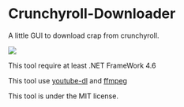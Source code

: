 # Crunchyroll-Downloader
A little GUI to download crap from crunchyroll.

<a href="https://puush.tuto-craft.com/0k6l5n.png"><img src="https://puush.tuto-craft.com/0k6l5n.png"></a>

This tool require at least .NET FrameWork 4.6

This tool use [youtube-dl](https://github.com/rg3/youtube-dl) and [ffmpeg](https://ffmpeg.org/)
 
This tool is under the MIT license.
